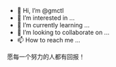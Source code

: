 - 👋 Hi, I’m @gmctl
- 👀 I’m interested in ...
- 🌱 I’m currently learning ...
- 💞️ I’m looking to collaborate on ...
- 📫 How to reach me ...

愿每一个努力的人都有回报！

<!---
gmctl/gmctl is a ✨ special ✨ repository because its `README.md` (this file) appears on your GitHub profile.
You can click the Preview link to take a look at your changes.
--->
